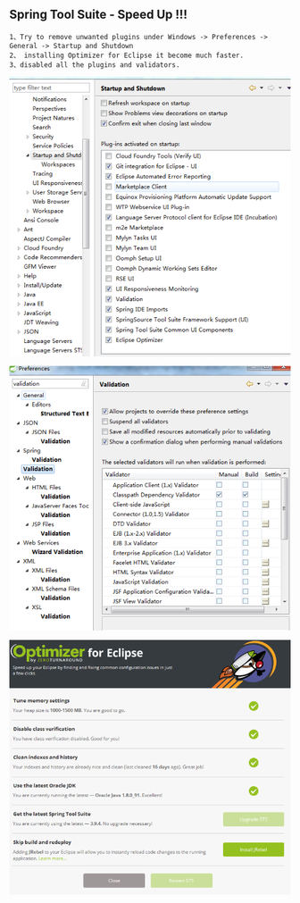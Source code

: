 ## Spring Tool Suite - Speed Up !!!

	1、Try to remove unwanted plugins under Windows -> Preferences -> General -> Startup and Shutdown
	2、 installing Optimizer for Eclipse it become much faster. 
	3、disabled all the plugins and validators. 

![](img/eclipse-1.png)

![](img/eclipse-2.png)

![](img/eclipse-3.png)

